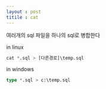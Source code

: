 ```yaml
---
layout : post
titile : cat
---
```



여러개의 sql 파일을 하나의 sql로 병합한다

in linux

```sql
cat *.sql > [다른경로]\temp.sql
```


in windows

```sql
type *.sql > c:\temp.sql
```
